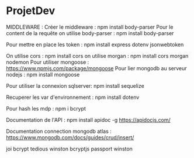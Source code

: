 # ProjetDev

MIDDLEWARE :
Créer le middleware : npm install body-parser
Pour le content de la requête on utilise body-parser : npm install body-parser

Pour mettre en place les token :
npm install express dotenv jsonwebtoken

On utilise cors  : npm install cors
on utilise morgan : npm install cors morgan nodemon
Pour utiliser mongoose : <https://www.npmjs.com/package/mongoose>
Pour lier mongodb au serveur nodejs : npm install mongoose

Pour utiliser la connexion sqlserver:
npm install sequelize

Recuperer les var d'environnement : npm install dotenv

Pour hash les mdp : npm i bcrypt

Documentation de l'API : npm install apidoc -g
<https://apidocjs.com/>

Documentation connection mongodb atlas :
<https://www.mongodb.com/docs/guides/crud/insert/>

joi
bcrypt 
tedious
winston
bcryptjs
passport
winston
 



